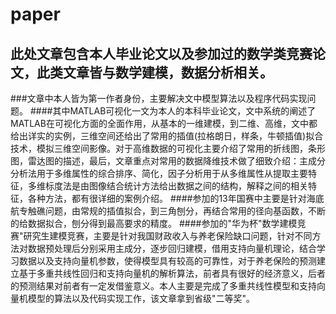 # paper
## 此处文章包含本人毕业论文以及参加过的数学类竞赛论文，此类文章皆与数学建模，数据分析相关。
###文章中本人皆为第一作者身份，主要解决文中模型算法以及程序代码实现问题。
####其中MATLAB可视化一文为本人的本科毕业论文，文中系统的阐述了MATLAB在可视化方面的全面作用，从基本的一维建模，到二维、高维，文中都给出详实的实例，三维空间还给出了常用的插值(拉格朗日，样条，牛顿插值)拟合技术，模拟三维空间影像。对于高维数据的可视化主要介绍了常用的折线图，条形图，雷达图的描述，最后，文章重点对常用的数据降维技术做了细致介绍：主成分分析法用于多维属性的综合排序、简化，因子分析用于从多维属性从提取主要特征，多维标度法是由图像结合统计方法给出数据之间的结构，解释之间的相关特征，各种方法，都有很详细的案例介绍。
####参加的13年国赛中主要是针对海底航专触礁问题，由常规的插值拟合，到三角刨分，再结合常用的径向基函数，不断的给数据拟合，刨分得到最高要求的精度。
####参加的"华为杯"数学建模竞赛"研究生建模竞赛，主要是针对我国财政收入与养老保险缺口问题，针对不同方法对数据预处理后分别采用主成分，逐步回归建模，借用支持向量机理论，结合学习数据以及支持向量机参数，使得模型具有较高的可靠性，对于养老保险的预测建立基于多重共线性回归和支持向量机的解析算法，前者具有很好的经济意义，后者的预测结果对前者有一定发借鉴意义。本人主要是完成了多重共线性模型和支持向量机模型的算法以及代码实现工作，该文章拿到省级"二等奖"。
